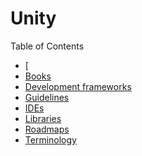 # Unity

Table of Contents
- [
- [Books](#books)
- [Development frameworks](#development-frameworks)
- [Guidelines](#guidelines)
- [IDEs](#ides)
- [Libraries](#libraries)
- [Roadmaps](#roadmaps)
- [Terminology](#terminology)
